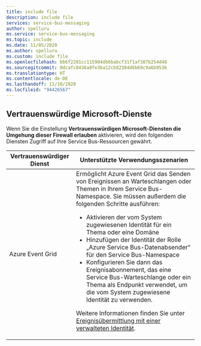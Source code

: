 ```yaml
---
title: include file
description: include file
services: service-bus-messaging
author: spelluru
ms.service: service-bus-messaging
ms.topic: include
ms.date: 11/05/2020
ms.author: spelluru
ms.custom: include file
ms.openlocfilehash: bb6f2281cc115904db6babcf31f1af387b254d48
ms.sourcegitcommit: 0dcafc8436a0fe3ba12cb82384d6b69c9a6b9536
ms.translationtype: HT
ms.contentlocale: de-DE
ms.lasthandoff: 11/10/2020
ms.locfileid: "94426567"
---
```

## <a name="trusted-microsoft-services"></a>Vertrauenswürdige Microsoft-Dienste
Wenn Sie die Einstellung **Vertrauenswürdigen Microsoft-Diensten die Umgehung dieser Firewall erlauben** aktivieren, wird den folgenden Diensten Zugriff auf Ihre Service Bus-Ressourcen gewährt.

| Vertrauenswürdiger Dienst | Unterstützte Verwendungsszenarien | 
| --------------- | ------------------------- | 
| Azure Event Grid | Ermöglicht Azure Event Grid das Senden von Ereignissen an Warteschlangen oder Themen in Ihrem Service Bus-Namespace. Sie müssen außerdem die folgenden Schritte ausführen: <ul><li>Aktivieren der vom System zugewiesenen Identität für ein Thema oder eine Domäne</li><li>Hinzufügen der Identität der Rolle „Azure Service Bus-Datenabsender“ für den Service Bus-Namespace</li><li>Konfigurieren Sie dann das Ereignisabonnement, das eine Service Bus-Warteschlange oder ein Thema als Endpunkt verwendet, um die vom System zugewiesene Identität zu verwenden.</li></ul> <p>Weitere Informationen finden Sie unter [Ereignisübermittlung mit einer verwalteten Identität](../articles/event-grid/managed-service-identity.md).</p>|
